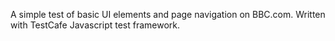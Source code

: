 A simple test of basic UI elements and page navigation on BBC.com. Written with TestCafe Javascript test framework. 